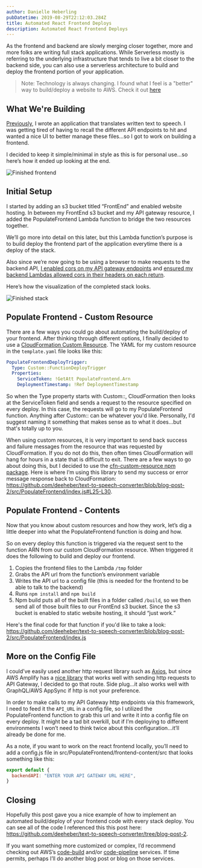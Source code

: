 ```yaml
---
author: Danielle Heberling
pubDatetime: 2019-08-29T22:12:03.284Z
title: Automated React Frontend Deploys
description: Automated React Frontend Deploys
---
```


As the frontend and backend are slowly merging closer together, more and more folks are writing full stack applications. While Serverless mostly is referring to the underlying infrastructure that tends to live a bit closer to the backend side, you can also use a serverless architecture to build and deploy the frontend portion of your application.

> Note: Technology is always changing. I found what I feel is a "better" way to build/deploy a website to AWS. Check it out [here](https://danielleheberling.xyz/blog/building-my-own-jamstack/)

## What We're Building

<a href="https://www.danielleheberling.xyz/blog/text-to-speech/" target="_blank" rel="noopener noreferrer">Previously</a>, I wrote an application that translates written text to speech. I was getting tired of having to recall the different API endpoints to hit and wanted a nice UI to better manage these files...so I got to work on building a frontend.

I decided to keep it simple/minimal in style as this is for personal use...so here’s how it ended up looking at the end.

![Finished frontend](/assets/finishedFrontend.png)

## Initial Setup

I started by adding an s3 bucket titled “FrontEnd” and enabled website hosting. In between my FrontEnd s3 bucket and my API gateway resource, I added the PopulateFrontend Lambda function to bridge the two resources together.

We’ll go more into detail on this later, but this Lambda function’s purpose is to build deploy the frontend part of the application everytime there is a deploy of the stack.

Also since we’re now going to be using a browser to make requests to the backend API, <a href="https://github.com/deeheber/text-to-speech-converter/blob/blog-post-2/template.yaml#L37" target="_blank" rel="noopener noreferrer">I enabled cors on my API gateway endpoints</a> and <a href="https://github.com/deeheber/text-to-speech-converter/blob/blog-post-2/src/ConvertToAudio/index.js#L65" target="_blank" rel="noopener noreferrer">ensured my backend Lambdas allowed cors in their headers on each return</a>.

Here’s how the visualization of the completed stack looks.

![Finished stack](/assets/fullstackApp.png)

## Populate Frontend - Custom Resource

There are a few ways you could go about automating the build/deploy of your frontend. After thinking through different options, I finally decided to use a <a href="https://docs.aws.amazon.com/AWSCloudFormation/latest/UserGuide/template-custom-resources.html" target="_blank" rel="noopener noreferrer">CloudFormation Custom Resource</a>. The YAML for my custom resource in the `template.yaml` file looks like this:

```yaml
PopulateFrontendDeployTrigger:
  Type: Custom::FunctionDeployTrigger
  Properties:
    ServiceToken: !GetAtt PopulateFrontend.Arn
    DeploymentTimestamp: !Ref DeploymentTimestamp
```

So when the Type property starts with Custom::, CloudFormation then looks at the ServiceToken field and sends a request to the resource specified on every deploy. In this case, the requests will go to my PopulateFrontend function. Anything after Custom:: can be whatever you'd like. Personally, I'd suggest naming it something that makes sense as to what it does...but that's totally up to you.

When using custom resources, it is very important to send back success and failure messages from the resource that was requested by CloudFormation. If you do not do this, then often times CloudFormation will hang for hours in a state that is difficult to exit. There are a few ways to go about doing this, but I decided to use the <a href="https://www.npmjs.com/package/cfn-custom-resource" target="_blank" rel="noopener noreferrer">cfn-custom-resource npm package</a>. Here is where I’m using this library to send my success or error message response back to CloudFormation: https://github.com/deeheber/text-to-speech-converter/blob/blog-post-2/src/PopulateFrontend/index.js#L25-L30.

## Populate Frontend - Contents

Now that you know about custom resources and how they work, let’s dig a little deeper into what the PopulateFrontend function is doing and how.

So on every deploy this function is triggered via the request sent to the function ARN from our custom CloudFormation resource. When triggered it does the following to build and deploy our frontend.

1. Copies the frontend files to the Lambda `/tmp` folder
2. Grabs the API url from the function’s environment variable
3. Writes the API url to a config file (this is needed for the frontend to be able to talk to the backend)
4. Runs `npm install` and `npm build`
5. Npm build puts all of the built files in a folder called `/build`, so we then send all of those built files to our FrontEnd s3 bucket. Since the s3 bucket is enabled to static website hosting, it should “just work.”

Here's the final code for that function if you'd like to take a look: https://github.com/deeheber/text-to-speech-converter/blob/blog-post-2/src/PopulateFrontend/index.js

## More on the Config File

I could’ve easily used another http request library such as <a href="https://www.npmjs.com/package/axios" target="_blank" rel="noopener noreferrer">Axios</a>, but since AWS Amplify has a <a href="https://www.npmjs.com/package/aws-amplify" target="_blank" rel="noopener noreferrer">nice library</a> that works well with sending http requests to API Gateway, I decided to go that route. Side plug...it also works well with GraphQL/AWS AppSync if http is not your preference.

In order to make calls to my API Gateway http endpoints via this framework, I need to feed it the `API_URL` in a config file, so I utilized the PopulateFrontend function to grab this url and write it into a config file on every deploy. It might be a tad bit overkill, but if I’m deploying to different environments I won’t need to think twice about this configuration...it’ll already be done for me.

As a note, if you want to work on the react frontend locally, you’ll need to add a config.js file in src/PopulateFrontend/frontend-content/src that looks something like this:

```javascript
export default {
  backendAPI: "ENTER YOUR API GATEWAY URL HERE",
}
```

## Closing

Hopefully this post gave you a nice example of how to implement an automated build/deploy of your frontend code with every stack deploy. You can see all of the code I referenced this this post here: https://github.com/deeheber/text-to-speech-converter/tree/blog-post-2.

If you want something more customized or complex, I’d recommend checking out AWS’s <a href="https://aws.amazon.com/codebuild/" target="_blank" rel="noopener noreferrer">code-build</a> and/or <a href="https://aws.amazon.com/codepipeline/" target="_blank" rel="noopener noreferrer">code-pipeline</a> services. If time permits, perhaps I’ll do another blog post or blog on those services.
